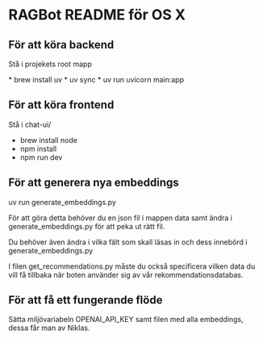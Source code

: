 <h1> RAGBot README för OS X</h1>

<h2>För att köra backend</h2>
<p> Stå i projekets root mapp</p>
* brew install uv
* uv sync
* uv run uvicorn main:app

<h2>För att köra frontend</h2>

<p>Stå i chat-ui/</p>

* brew install node
* npm install
* npm run dev

<h2>För att generera nya embeddings</h2>

<p>uv run generate_embeddings.py</p>
<p>För att göra detta behöver du en json fil i mappen data samt ändra i generate_embeddings.py för att peka ut rätt fil.</p>

<p>Du behöver även ändra i vilka fält som skall läsas in och dess innebörd i generate_embeddings.py</p>

<p>I filen get_recommendations.py måste du också specificera vilken data du vill få tillbaka när boten använder sig av vår rekommendationsdatabas.</p>


<h2>För att få ett fungerande flöde</h2>

<p>Sätta miljövariabeln OPENAI_API_KEY samt filen med alla embeddings, dessa får man av Niklas.</p>